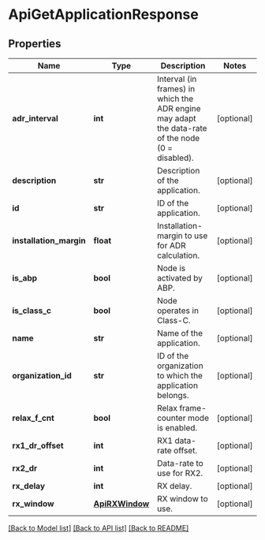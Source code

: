 # ApiGetApplicationResponse

## Properties
Name | Type | Description | Notes
------------ | ------------- | ------------- | -------------
**adr_interval** | **int** | Interval (in frames) in which the ADR engine may adapt the data-rate of the node (0 &#x3D; disabled). | [optional] 
**description** | **str** | Description of the application. | [optional] 
**id** | **str** | ID of the application. | [optional] 
**installation_margin** | **float** | Installation-margin to use for ADR calculation. | [optional] 
**is_abp** | **bool** | Node is activated by ABP. | [optional] 
**is_class_c** | **bool** | Node operates in Class-C. | [optional] 
**name** | **str** | Name of the application. | [optional] 
**organization_id** | **str** | ID of the organization to which the application belongs. | [optional] 
**relax_f_cnt** | **bool** | Relax frame-counter mode is enabled. | [optional] 
**rx1_dr_offset** | **int** | RX1 data-rate offset. | [optional] 
**rx2_dr** | **int** | Data-rate to use for RX2. | [optional] 
**rx_delay** | **int** | RX delay. | [optional] 
**rx_window** | [**ApiRXWindow**](ApiRXWindow.md) | RX window to use. | [optional] 

[[Back to Model list]](../README.md#documentation-for-models) [[Back to API list]](../README.md#documentation-for-api-endpoints) [[Back to README]](../README.md)



